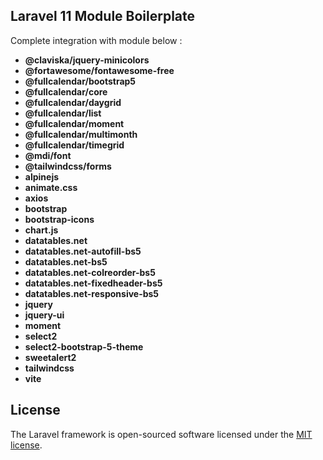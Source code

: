 ## Laravel 11 Module Boilerplate

Complete integration with module below :

 - **@claviska/jquery-minicolors**
 - **@fortawesome/fontawesome-free**
 - **@fullcalendar/bootstrap5**
 - **@fullcalendar/core**
 - **@fullcalendar/daygrid**
 - **@fullcalendar/list**
 - **@fullcalendar/moment**
 - **@fullcalendar/multimonth**
 - **@fullcalendar/timegrid**
 - **@mdi/font**
 - **@tailwindcss/forms**
 - **alpinejs**
 - **animate.css**
 - **axios**
 - **bootstrap**
 - **bootstrap-icons**
 - **chart.js**
 - **datatables.net**
 - **datatables.net-autofill-bs5**
 - **datatables.net-bs5**
 - **datatables.net-colreorder-bs5**
 - **datatables.net-fixedheader-bs5**
 - **datatables.net-responsive-bs5**
 - **jquery**
 - **jquery-ui**
 - **moment**
 - **select2**
 - **select2-bootstrap-5-theme**
 - **sweetalert2**
 - **tailwindcss**
 - **vite**

## License

The Laravel framework is open-sourced software licensed under the [MIT license](https://opensource.org/licenses/MIT).
